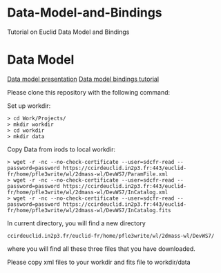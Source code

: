 # Data-Model-and-Bindings
Tutorial on Euclid Data Model and Bindings
# Data Model

[Data model presentation](./Data_Model.pdf)
[Data model bindings tutorial](./DM_Bindings.pdf)

Please clone this repository with the following command:


Set up workdir:

```shell
> cd Work/Projects/
> mkdir workdir
> cd workdir
> mkdir data
```

Copy Data from irods to local workdir:
```shell
> wget -r -nc --no-check-certificate --user=sdcfr-read --password=password https://ccirdeuclid.in2p3.fr:443/euclid-fr/home/pfle3write/wl/2dmass-wl/DevWS7/ParamFile.xml
> wget -r -nc --no-check-certificate --user=sdcfr-read --password=password https://ccirdeuclid.in2p3.fr:443/euclid-fr/home/pfle3write/wl/2dmass-wl/DevWS7/InCatalog.xml
> wget -r -nc --no-check-certificate --user=sdcfr-read --password=password https://ccirdeuclid.in2p3.fr:443/euclid-fr/home/pfle3write/wl/2dmass-wl/DevWS7/InCatalog.fits
```
In current directory, you will find a new directory 

```shell
ccirdeuclid.in2p3.fr/euclid-fr/home/pfle3write/wl/2dmass-wl/DevWS7/
```
where you will find all these three files that you have downloaded.

Please copy xml files to your workdir and fits file to workdir/data
